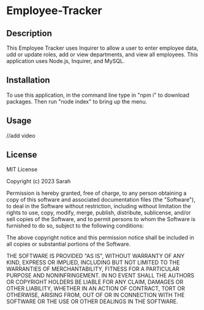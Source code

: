 # Employee-Tracker

## Description

This Employee Tracker uses Inquirer to allow a user to enter employee data, udd or update roles, add or view departments, and view all employees. This application uses Node.js, Inquirer, and MySQL.

## Installation

To use this application, in the command line type in "npm i" to download packages. Then run "node index" to bring up the menu.

## Usage
//add video

## License

MIT License

Copyright (c) 2023 Sarah

Permission is hereby granted, free of charge, to any person obtaining a copy of this software and associated documentation files (the "Software"), to deal in the Software without restriction, including without limitation the rights to use, copy, modify, merge, publish, distribute, sublicense, and/or sell copies of the Software, and to permit persons to whom the Software is furnished to do so, subject to the following conditions:

The above copyright notice and this permission notice shall be included in all copies or substantial portions of the Software.

THE SOFTWARE IS PROVIDED "AS IS", WITHOUT WARRANTY OF ANY KIND, EXPRESS OR IMPLIED, INCLUDING BUT NOT LIMITED TO THE WARRANTIES OF MERCHANTABILITY, FITNESS FOR A PARTICULAR PURPOSE AND NONINFRINGEMENT. IN NO EVENT SHALL THE AUTHORS OR COPYRIGHT HOLDERS BE LIABLE FOR ANY CLAIM, DAMAGES OR OTHER LIABILITY, WHETHER IN AN ACTION OF CONTRACT, TORT OR OTHERWISE, ARISING FROM, OUT OF OR IN CONNECTION WITH THE SOFTWARE OR THE USE OR OTHER DEALINGS IN THE SOFTWARE.
